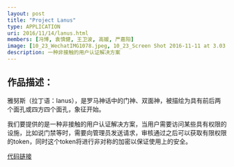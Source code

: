 ```yaml
---
layout: post
title: "Project Lanus"
type: APPLICATION
uri: 2016/11/14/lanus.html
members: [冯博, 袁慎健, 王卫波, 高媛, 严嘉阳]
image: [10_23_WechatIMG1078.jpeg, 10_23_Screen Shot 2016-11-11 at 3.03.34 PM.png, 10_23_WechatIMG1080.jpeg]
description: 一种非接触的用户认证解决方案
---
```

<h2>作品描述：</h2>

雅努斯（拉丁语：Ianus），是罗马神话中的门神、双面神，被描绘为具有前后两个面孔或四方四个面孔，象征开始。

我们要提供的是一种非接触的用户认证解决方案，当用户需要访问某些具有权限的设施，比如说门禁等时，需要向管理员发送请求，审核通过之后可以获取有限权限的token，同时这个token将进行非对称的加密以保证使用上的安全。

[代码链接][CodeBase]

[CodeBase]: https://git.thoughtworks.net/jyyan/ProjectLanus
